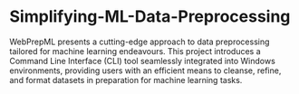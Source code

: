 # Simplifying-ML-Data-Preprocessing
WebPrepML presents a cutting-edge approach to data preprocessing tailored for machine  learning endeavours. This project introduces a Command Line Interface (CLI) tool seamlessly  integrated into Windows environments, providing users with an efficient means to cleanse,  refine, and format datasets in preparation for machine learning tasks. 
